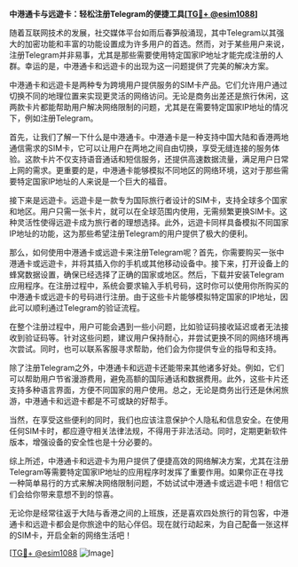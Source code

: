 **中港通卡与远遊卡：轻松注册Telegram的便捷工具[[TG💪+ @esim1088](https://t.me/s/esim1088)]**

随着互联网技术的发展，社交媒体平台如雨后春笋般涌现，其中Telegram以其强大的加密功能和丰富的功能设置成为许多用户的首选。然而，对于某些用户来说，注册Telegram并非易事，尤其是那些需要使用特定国家IP地址才能完成注册的人群。幸运的是，中港通卡和远遊卡的出现为这一问题提供了完美的解决方案。

中港通卡和远遊卡是两种专为跨境用户提供服务的SIM卡产品。它们允许用户通过切换不同的地理位置来实现更灵活的网络访问。无论是商务出差还是旅行休闲，这两款卡片都能帮助用户解决网络限制的问题，尤其是在需要特定国家IP地址的情况下，例如注册Telegram。

首先，让我们了解一下什么是中港通卡。中港通卡是一种支持中国大陆和香港两地通信需求的SIM卡，它可以让用户在两地之间自由切换，享受无缝连接的服务体验。这款卡片不仅支持语音通话和短信服务，还提供高速数据流量，满足用户日常上网的需求。更重要的是，中港通卡能够模拟不同地区的网络环境，这对于那些需要特定国家IP地址的人来说是一个巨大的福音。

接下来是远遊卡。远遊卡是一款专为国际旅行者设计的SIM卡，支持全球多个国家和地区。用户只需一张卡片，就可以在全球范围内使用，无需频繁更换SIM卡。这种灵活性使得远遊卡成为旅行者的理想选择。此外，远遊卡同样具备模拟不同国家IP地址的功能，这为那些希望注册Telegram的用户提供了极大的便利。

那么，如何使用中港通卡或远遊卡来注册Telegram呢？首先，你需要购买一张中港通卡或远遊卡，并将其插入你的手机或其他移动设备中。接下来，打开设备上的蜂窝数据设置，确保已经选择了正确的国家或地区。然后，下载并安装Telegram应用程序。在注册过程中，系统会要求输入手机号码，这时你可以使用你所购买的中港通卡或远遊卡的号码进行注册。由于这些卡片能够模拟特定国家的IP地址，因此可以顺利通过Telegram的验证流程。

在整个注册过程中，用户可能会遇到一些小问题，比如验证码接收延迟或者无法接收到验证码等。针对这些问题，建议用户保持耐心，并尝试更换不同的网络环境再次尝试。同时，也可以联系客服寻求帮助，他们会为你提供专业的指导和支持。

除了注册Telegram之外，中港通卡和远遊卡还能带来其他诸多好处。例如，它们可以帮助用户节省漫游费用，避免高额的国际通话和数据费用。此外，这些卡片还支持多种语言界面，方便不同国家的用户使用。总之，无论是商务出行还是休闲旅游，中港通卡和远遊卡都是不可或缺的好帮手。

当然，在享受这些便利的同时，我们也应该注意保护个人隐私和信息安全。在使用任何SIM卡时，都应遵守相关法律法规，不得用于非法活动。同时，定期更新软件版本，增强设备的安全性也是十分必要的。

综上所述，中港通卡和远遊卡为用户提供了便捷高效的网络解决方案，尤其在注册Telegram等需要特定国家IP地址的应用程序时发挥了重要作用。如果你正在寻找一种简单易行的方式来解决网络限制问题，不妨试试中港通卡或远遊卡吧！相信它们会给你带来意想不到的惊喜。

无论你是经常往返于大陆与香港之间的上班族，还是喜欢四处旅行的背包客，中港通卡和远遊卡都会是你旅途中的贴心伴侣。现在就行动起来，为自己配备一张这样的SIM卡，开启全新的网络生活吧！

[[TG💪+ @esim1088](https://t.me/s/esim1088) ![Image](https://i.postimg.cc/4NQfJmqS/Snipaste-2025-05-13-00-14-12.png)]